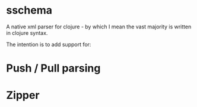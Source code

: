 sschema
=======

A native xml parser for clojure - by which I mean the vast majority is written in clojure syntax.

The intention is to add support for:
# Push / Pull parsing
# Zipper
